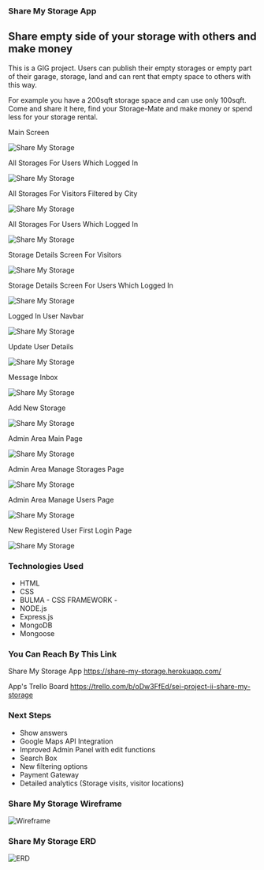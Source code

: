 ### Share My Storage App
## Share empty side of your storage with others and make money

This is a GIG project. Users can publish their empty storages or empty part of their garage, storage, land and can rent that empty space to others with this way.

For example you have a 200sqft storage space and can use only 100sqft. Come and share it here, find your Storage-Mate and make money or spend less for your storage rental.

Main Screen

![Share My Storage](https://i.imgur.com/1YbNBdX.png)

All Storages For Users Which Logged In

![Share My Storage](https://i.imgur.com/kmDmfOq.png)

All Storages For Visitors Filtered by City

![Share My Storage](https://i.imgur.com/m7zRnAN.png)

All Storages For Users Which Logged In

![Share My Storage](https://i.imgur.com/I3pQRc8.png)

Storage Details Screen For Visitors

![Share My Storage](https://i.imgur.com/WxwuEtS.png)

Storage Details Screen For Users Which Logged In

![Share My Storage](https://i.imgur.com/1YbNBdX.png)

Logged In User Navbar

![Share My Storage](https://i.imgur.com/ThjAZBM.png)

Update User Details

![Share My Storage](https://i.imgur.com/t3l2iQ0.png)

Message Inbox

![Share My Storage](https://i.imgur.com/qKBbWbU.png)

Add New Storage

![Share My Storage](https://i.imgur.com/Lhxv777.png)

Admin Area Main Page

![Share My Storage](https://i.imgur.com/UeMTbXU.png)

Admin Area Manage Storages Page

![Share My Storage](https://i.imgur.com/bUccjcn.png)

Admin Area Manage Users Page

![Share My Storage](https://i.imgur.com/4qdm9J3.png)

New Registered User First Login Page

![Share My Storage](https://i.imgur.com/QAQAsMD.png)

### Technologies Used


<ul>
<li>HTML</li>
<li>CSS</li>
<li>BULMA - CSS FRAMEWORK - <https://www.bulma.io></li>
<li>NODE.js</li>
<li>Express.js</li>
<li>MongoDB</li>
<li>Mongoose</li>
</ul>


### You Can Reach By This Link

Share My Storage App <https://share-my-storage.herokuapp.com/>

App's Trello Board <https://trello.com/b/oDw3FfEd/sei-project-ii-share-my-storage>

### Next Steps

<ul>
<li>Show answers</li>
<li>Google Maps API Integration</li>
<li>Improved Admin Panel with edit functions</li>
<li>Search Box</li>
<li>New filtering options</li>
<li>Payment Gateway</li>
<li>Detailed analytics (Storage visits, visitor locations)</li>
</ul>


### Share My Storage Wireframe
![Wireframe](https://i.imgur.com/nwTBPhq.png)


### Share My Storage ERD
![ERD](https://i.imgur.com/1RB46Vb.png)

